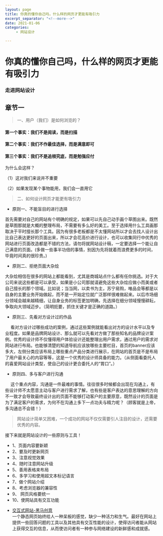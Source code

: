 ```yaml
---
layout: page
title: 你真的懂你自己吗，什么样的网页才更能有吸引力
excerpt_separator: "<!--more-->"
date: 2021-01-06
categories:
     - 网站设计

---
```


# 你真的懂你自己吗，什么样的网页才更能有吸引力 
### 走进网站设计
## 章节一
<!--more-->
> 一、用户（我们）是如何浏览的？
#### 第一个事实：我们不是阅读，而是扫描

#### 第二个事实：我们不作最佳选择，而是满意即可

#### 第三个事实：我们不是追根究底，而是勉强应付

为什么会这样？

（1）这对我们来说并不重要

（2）如果发现某个事物能用，我们会一直用它

> 二、如何设计网页才能更有吸引力

- 原则一、不能盲目的进行选择

首先需要对自己的网站有个明确的规定，如果可以先自己动手画个草图出来。既然是草图那就是大概的整理布局，不需要有多么好的美工。至于选择用什么工具画那取决于平时擅长那个工具。因为有很多老板都是不太懂网站所以才会去找人设计出比自己表达更好的页面出来，所以才会花高价进行设计，也可以收集同行中优秀的网站进行页面改造都是不错的方法，请勿将就网站设计稿，一定要选择一个能让自己满意的页面。(多做一些事半功倍的事情，别因为先将就着而浪费更多的时间，毕竟时间真的很珍贵。)

- 原则二、拒绝页面大杂烩 　　

大杂烩相信在很多的网站上都能看到，尤其是商城站点什么都有任你挑选。对于大公司来说这些都是可以承受，如果是小公司那就请避免这些大杂烩应做小而美或者自己擅长的那个领域。比如说；当当网，以卖书为主，苏宁易购，唯品会等都是以自身的主要业务开始做起，而不是一开始定位就广泛那样很难做起来。以后市场细分领域会越来越精细，让自身业务的标签更加明确，先选择在细分领域慢慢耕耘，争取向大领域迈步。（简明扼要，抓住关键才是正确的道路。）

- 原则三、先看对方设计过的作品

　 看对方设计过哪些成功的案例，通过这些案例就能看出对方的设计水平以及专业程度。如果是品牌网站设计、那么就可以先看对方做了那些知名的品牌设计案例。优秀的设计师不仅懂得用户体验设计还能整理出用户需求，通过用户的需求对网站进行布局。也能够清楚的知道导航应该放哪些主要栏目，首页的banner应该多大，左侧分类应该布局上哪些重点产品分类进行展示，在网站的首页是不是布局了用户最关心的内容等等，这是一个优秀的设计师具备的能力。（从侧面看委托人的喜爱网站设计类型，使自己的设计更合委托人的“胃口”。）

- 原则四、多与客户进行沟通

　 这个重点内容，沟通是一件最难的事情。往往很多时候都会出现在沟通上，有些设计师不太愿意主动与客户进行需求了解，也有些是客户表达的意思理解的方向不一致才会导致最终设计出的页面不能够打动客户的主要原意，既然设计的页面是为了满足客户的需求，为何不在沟通上多下一点功夫与精力呢？（顾客就是上帝，多沟通总不会错！）



> 网站设计简单又困难，一个成功的网站不仅仅需要引人注目的设计，还需要优秀的内容。

接下来就是网站设计的一些原则与工具！
- 1、页面内容要新颖 
- 2、要及时更新网页
- 3、注意视觉效果 
- 4、随时注意网站升级  
- 5、善用表格来布局  
- 6、多学习和使用超文本标记语言  
- 7、做个网站介绍  
- 8、考虑浏览器的兼容性  
- 9、 网页风格要统一 
- 10、使网站具有交互功能 
* [交互式网站-黑马创意](http://www.dark-horse.cn/)  
一个静态网页始终给人一种呆板的感觉，缺少一种活力和生气。最好在网站上提供一些回答问题的工具以及其他具有交互性能的设计，使得访问者能从网站上获得交互的信息，从而使访问者有一种参与网络建设的新鲜感和成就感。  

